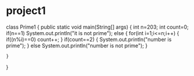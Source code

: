 # project1
class Prime1
{
	public static void main(String[] args)
	{
		int n=203;
		int count=0;
		if(n==1)
		 System.out.println("it is not prime");
		else
		{
		for(int i=1;i<=n;i++)
		{
			if((n%i)==0)
				count++;
		}
		if(count==2)
		{
			System.out.println("number is prime");
		}
		else
			System.out.println("number is not prime");
		}
		
	}
	
}
